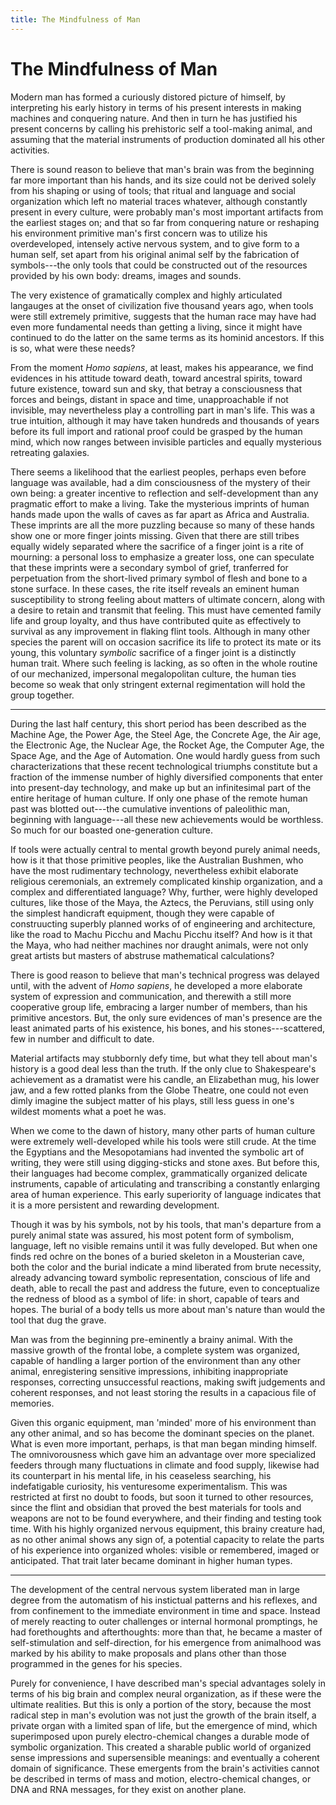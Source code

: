 ```yaml
---
title: The Mindfulness of Man
---
```


# The Mindfulness of Man

Modern man has formed a curiously distored picture of himself, by interpreting his early history in terms of his present interests in making machines and conquering nature. And then in turn he has justified his present concerns by calling his prehistoric self a tool-making animal, and assuming that the material instruments of production dominated all his other activities.

There is sound reason to believe that man's brain was from the beginning far more important than his hands, and its size could not be derived solely from his shaping or using of tools; that ritual and language and social organization which left no material traces whatever, although constantly present in every culture, were probably man's most important artifacts from the earliest stages on; and that so far from conquering nature or reshaping his environment primitive man's first concern was to utilize his overdeveloped, intensely active nervous system, and to give form to a human self, set apart from his original animal self by the fabrication of symbols---the only tools that could be constructed out of the resources provided by his own body: dreams, images and sounds.

The very existence of gramatically complex and highly articulated langauges at the onset of civilization five thousand years ago, when tools were still extremely primitive, suggests that the human race may have had even more fundamental needs than getting a living, since it might have continued to do the latter on the same terms as its hominid ancestors. If this is so, what were these needs?

From the moment _Homo sapiens_, at least, makes his appearance, we find evidences in his attitude toward death, toward ancestral spirits, toward future existence, toward sun and sky, that betray a consciousness that forces and beings, distant in space and time, unapproachable if not invisible, may nevertheless play a controlling part in man's life. This was a true intuition, although it may have taken hundreds and thousands of years before its full import and rational proof could be grasped by the human mind, which now ranges between invisible particles and equally mysterious retreating galaxies.

There seems a likelihood that the earliest peoples, perhaps even before language was available, had a dim consciousness of the mystery of their own being: a greater incentive to reflection and self-development than any pragmatic effort to make a living. Take the mysterious imprints of human hands made upon the walls of caves as far apart as Africa and Australia. These imprints are all the more puzzling because so many of these hands show one or more finger joints missing. Given that there are still tribes equally widely separated where the sacrifice of a finger joint is a rite of mourning: a personal loss to emphasize a greater loss, one can speculate that these imprints were a secondary symbol of grief, tranferred for perpetuation from the short-lived primary symbol of flesh and bone to a stone surface. In these cases, the rite itself reveals an eminent human susceptibility to strong feeling about matters of ultimate concern, along with a desire to retain and transmit that feeling. This must have cemented family life and group loyalty, and thus have contributed quite as effectively to survival as any improvement in flaking flint tools. Although in many other species the parent will on occasion sacrifice its life to protect its mate or its young, this voluntary _symbolic_ sacrifice of a finger joint is a distinctly human trait. Where such feeling is lacking, as so often in the whole routine of our mechanized, impersonal megalopolitan culture, the human ties become so weak that only stringent external regimentation will hold the group together.

---

During the last half century, this short period has been described as the Machine Age, the Power Age, the Steel Age, the Concrete Age, the Air age, the Electronic Age, the Nuclear Age, the Rocket Age, the Computer Age, the Space Age, and the Age of Automation. One would hardly guess from such characterizations that these recent technological triumphs constitute but a fraction of the immense number of highly diversified components that enter into present-day technology, and make up but an infinitesimal part of the entire heritage of human culture. If only one phase of the remote human past was blotted out---the cumulative inventions of paleolithic man, beginning with language---all these new achievements would be worthless. So much for our boasted one-generation culture.

If tools were actually central to mental growth beyond purely animal needs, how is it that those primitive peoples, like the Australian Bushmen, who have the most rudimentary technology, nevertheless exhibit elaborate religious ceremonials, an extremely complicated kinship organization, and a complex and differentiated language? Why, further, were highly developed cultures, like those of the Maya, the Aztecs, the Peruvians, still using only the simplest handicraft equipment, though they were capable of construucting superbly planned works of of engineering and architecture, like the road to Machu Picchu and Machu Picchu itself? And how is it that the Maya, who had neither machines nor draught animals, were not only great artists but masters of abstruse mathematical calculations?

There is good reason to believe that man's technical progress was delayed until, with the advent of _Homo sapiens_, he developed a more elaborate system of expression and communication, and therewith a still more cooperative group life, embracing a larger number of members, than his primitive ancestors. But, the only sure evidences of man's presence are the least animated parts of his existence, his bones, and his stones---scattered, few in number and difficult to date.

Material artifacts may stubbornly defy time, but what they tell about man's history is a good deal less than the truth. If the only clue to Shakespeare's achievement as a dramatist were his candle, an Elizabethan mug, his lower jaw, and a few rotted planks from the Globe Theatre, one could not even dimly imagine the subject matter of his plays, still less guess in one's wildest moments what a poet he was.

When we come to the dawn of history, many other parts of human culture were extremely well-developed while his tools were still crude. At the time the Egyptians and the Mesopotamians had invented the symbolic art of writing, they were still using digging-sticks and stone axes. But before this, their languages had become complex, grammatically organized delicate instruments, capable of articulating and transcribing a constantly enlarging area of human experience. This early superiority of language indicates that it is a more persistent and rewarding development.

Though it was by his symbols, not by his tools, that man's departure from a purely animal state was assured, his most potent form of symbolism, language, left no visible remains until it was fully developed. But when one finds red ochre on the bones of a buried skeleton in a Mousterian cave, both the color and the burial indicate a mind liberated from brute necessity, already advancing toward symbolic representation, conscious of life and death, able to recall the past and address the future, even to conceptualize the redness of blood as a symbol of life: in short, capable of tears and hopes. The burial of a body tells us more about man's nature than would the tool that dug the grave.

Man was from the beginning pre-eminently a brainy animal. With the massive growth of the frontal lobe, a complete system was organized, capable of handling a larger portion of the environment than any other animal, enregistering sensitive impressions, inhibiting inappropriate responses, correcting unsuccessful reactions, making swift judgements and coherent responses, and not least storing the results in a capacious file of memories.

Given this organic equipment, man 'minded' more of his environment than any other animal, and so has become the dominant species on the planet. What is even more important, perhaps, is that man began minding himself. The omnivorousness which gave him an advantage over more specialized feeders through many fluctuations in climate and food supply, likewise had its counterpart in his mental life, in his ceaseless searching, his indefatigable curiosity, his venturesome experimentalism. This was restricted at first no doubt to foods, but soon it turned to other resources, since the flint and obsidian that proved the best materials for tools and weapons are not to be found everywhere, and their finding and testing took time. With his highly organized nervous equipment, this brainy creature had, as no other animal shows any sign of, a potential capacity to relate the parts of his experience into organized wholes: visible or remembered, imaged or anticipated. That trait later became dominant in higher human types.

---

The development of the central nervous system liberated man in large degree from the automatism of his instictual patterns and his reflexes, and from confinement to the immediate environment in time and space. Instead of merely reacting to outer challenges or internal hormonal promptings, he had forethoughts and afterthoughts: more than that, he became a master of self-stimulation and self-direction, for his emergence from animalhood was marked by his ability to make proposals and plans other than those programmed in the genes for his species.

Purely for convenience, I have described man's special advantages solely in terms of his big brain and complex neural organization, as if these were the ultimate realities. But this is only a portion of the story, because the most radical step in man's evolution was not just the growth of the brain itself, a private organ with a limited span of life, but the emergence of mind, which superimposed upon purely electro-chemical changes a durable mode of symbolic organization. This created a sharable public world of organized sense impressions and supersensible meanings: and eventually a coherent domain of significance. These emergents from the brain's activities cannot be described in terms of mass and motion, electro-chemical changes, or DNA and RNA messages, for they exist on another plane.
